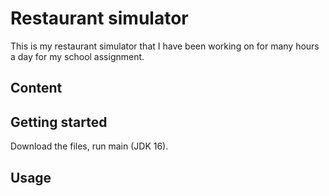# Restaurant simulator
This is my restaurant simulator that I have been working on for many hours a day for my school assignment.

## Content

## Getting started
Download the files, run main (JDK 16).

## Usage
